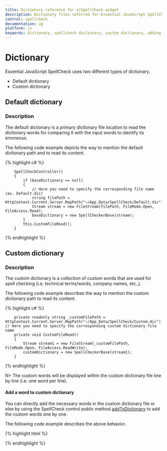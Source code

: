 ```yaml
---
title: Dictionary reference for ejSpellCheck widget
description: Dictionary files referred for Essential JavaScript SpellCheck control.
control: spellcheck
documentation: ug
platform: js
keywords: dictionary, spellcheck dictionary, custom dictionary, adding a word
---
```

# Dictionary

Essential JavaScript SpellCheck uses two different types of dictionary.

 * Default dictionary 
 * Custom dictionary

## Default dictionary 

### Description

The default dictionary is a primary dictionary file location to read the dictionary words for comparing it with the input words to identify its erroneous. 

The following code example depicts the way to mention the default dictionary path and to read its content.

{% highlight c# %}

        SpellCheckController()
        {
            if (baseDictionary == null)
            {
                // Here you need to specify the corresponding file name (ex. Default.dic)
                string filePath = HttpContext.Current.Server.MapPath("~/App_Data/SpellCheck/Default.dic");
                Stream stream = new FileStream(filePath, FileMode.Open, FileAccess.Read);
                baseDictionary = new SpellCheckerBase(stream);
            }
            this.CustomFileRead();
        }

{% endhighlight %}

## Custom dictionary 

### Description

The custom dictionary is a collection of custom words that are used for spell checking (i.e. technical terms/words, company names, etc.,). 

The following code example describes the way to mention the custom dictionary path to read its content.

{% highlight c# %}

        private readonly string _customFilePath = HttpContext.Current.Server.MapPath("~/App_Data/SpellCheck/Custom.dic"); // Here you need to specify the corresponding custom dictionary file name
        private void CustomFileRead()
        {
            Stream stream1 = new FileStream(_customFilePath, FileMode.Open, FileAccess.ReadWrite);
            customDictionary = new SpellCheckerBase(stream1);
        }

{% endhighlight %}

N> The custom words will be displayed within the custom dictionary file line by line (i.e. one word per line). 

#### Add a word to custom dictionary

You can directly add the necessary words in the custom dictionary file or else by using the SpellCheck control public method [addToDictionary](/api/js/ejspellcheck#methods:addtodictionary) to add the custom words one by one.

The following code example describes the above behavior.

{% highlight html %}
<div id="SpellCheck"></div> 
 
<script>
            $("#SpellCheck").ejSpellCheck({
                dictionarySettings: {
                    dictionaryUrl: "http://js.syncfusion.com/demos/ejservices/api/SpellCheck/CheckWords",
                    customDictionaryUrl: "http://js.syncfusion.com/demos/ejservices/api/SpellCheck/AddToDictionary"
                }
            });
            var schObj = $("#SpellCheck").data("ejSpellCheck");
            schObj.addToDictionary("textarea");
</script>
{% endhighlight %}